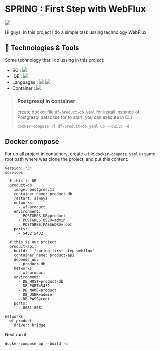 # SPRING : First Step with WebFlux
![](https://img.shields.io/badge/by-Alejandro.Fuentes-informational?style=flat&logoColor=white&color=cdcdcd)

Hi guys, in this project I do a simple task ussing technology WebFlux.

## 🔧 Technologies & Tools

Some technology that I do ussing in this project:

* SO : ![](https://img.shields.io/badge/OS-Windows-informational?style=flat&logo=windows&logoColor=white&color=0078d4)
* IDE : ![](https://img.shields.io/badge/Editor-Intellij_IDEA-informational?style=flat&logo=intellij-idea&logoColor=white&color=000000)
* Languages : ![](https://img.shields.io/badge/Code-Java-informational?style=flat&logo=java&logoColor=white&color=cdcdcd)
  ![](https://img.shields.io/badge/Code-SpringBoot-informational?style=flat&logo=springboot&logoColor=white&color=6db33f)
* Container : ![](https://img.shields.io/badge/Container-Docker-informational?style=flat&logo=docker&logoColor=white&color=2496ed)


> ### Postgresql in container
> 
> create docker file `df-product-db.yaml` for install instance of Postgresql database
> for to start, you can execute in CLI
> ```shell
> docker-compose -f df-product-db.yaml up --build -d
> ```

## Docker compose

For up all project in containers, create a file `docker-compose.yaml` in same root path where was clone the project, and put this content:

```shell
version: "3"
services:

  # this is DB
  product-db:
    image: postgres:11
    container_name: product-db
    restart: always
    networks:
      - wf-product
    environment:
      - POSTGRES_DB=product
      - POSTGRES_USER=admin
      - POSTGRES_PASSWORD=root
    ports:
      - 5432:5432

  # this is our project
  product-api:
    build: './spring-first-step-webflux'
    container_name: product-api
    depends_on:
      - product-db
    networks:
      - wf-product
    environment:
      - DB_HOST=product-db
      - DB_PORT=5432
      - DB_NAME=product
      - DB_USER=admin
      - DB_PASS=root
    ports:
      - 8081:8081

networks:
  wf-product:
    driver: bridge

```

Next run it

```shell
docker-compose up --build -d
```